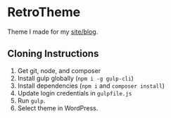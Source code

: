 # RetroTheme
Theme I made for my [site/blog](blog.retrocraft.ca).

## Cloning Instructions
1. Get git, node, and composer
2. Install gulp globally (`npm i -g gulp-cli`)
3. Install dependencies (`npm i` and `composer install`)
4. Update login credentials in `gulpfile.js`
5. Run `gulp`.
6. Select theme in WordPress.
